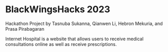 # BlackWingsHacks 2023
Hackathon Project by Tasnuba Sukanna, Qianwen Li, Hebron Mekuria, and Prasa Pirabagaran

Internet Hospital is a website that allows users to receive medical consultations online as well as receive prescriptions. 
